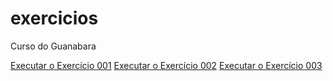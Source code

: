 # exercicios
 Curso do Guanabara

<a href="https://flayukari.github.io/Curso-de-HTML-e-CSS---01/ex001/index-cap4.1.html">Executar o Exercício 001</a>
<a href="https://flayukari.github.io/Curso-de-HTML-e-CSS---01/ex002/index.html">Executar o Exercício 002</a>
<a href="https://flayukari.github.io/Curso-de-HTML-e-CSS---01/ex003/index.html">Executar o Exercício 003</a>